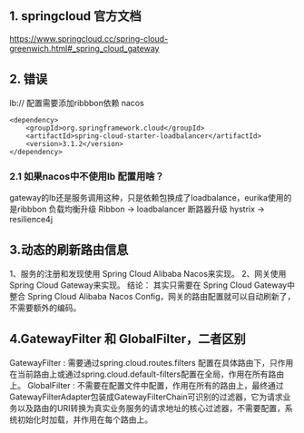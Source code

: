 ## 1. springcloud 官方文档
https://www.springcloud.cc/spring-cloud-greenwich.html#_spring_cloud_gateway
## 2. 错误

lb:// 配置需要添加ribbbon依赖 nacos

    <dependency>
        <groupId>org.springframework.cloud</groupId>
        <artifactId>spring-cloud-starter-loadbalancer</artifactId>
        <version>3.1.2</version>
    </dependency>
    
### 2.1 如果nacos中不使用lb 配置用啥？
gateway的lb还是服务调用这种，只是依赖包换成了loadbalance，eurika使用的是ribbbon
负载均衡升级
Ribbon → loadbalancer
断路器升级
hystrix → resilience4j
## 3.动态的刷新路由信息
1、服务的注册和发现使用 Spring Cloud Alibaba Nacos来实现。
2、网关使用 Spring Cloud Gateway来实现。
结论： 其实只需要在 Spring Cloud Gateway中整合 Spring Cloud Alibaba Nacos Config，网关的路由配置就可以自动刷新了，不需要额外的编码。
 ## 4.GatewayFilter 和 GlobalFilter，二者区别 
GatewayFilter : 需要通过spring.cloud.routes.filters 配置在具体路由下，只作用在当前路由上或通过spring.cloud.default-filters配置在全局，作用在所有路由上。
GlobalFilter : 不需要在配置文件中配置，作用在所有的路由上，最终通过GatewayFilterAdapter包装成GatewayFilterChain可识别的过滤器，它为请求业务以及路由的URI转换为真实业务服务的请求地址的核心过滤器，不需要配置，系统初始化时加载，并作用在每个路由上。